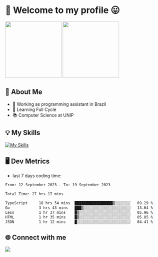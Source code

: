 # 🎉 Welcome to my profile 😛

<div>
  <img height="180em" src="https://github-readme-stats.vercel.app/api?username=VinicciusSantos&show_icons=true&icon_color=fff&include_all_commits=true&count_private=true&bg_color=30,000,000&title_color=fff&text_color=fff"/>
  <img height="180em" src="https://github-readme-stats.vercel.app/api/top-langs/?username=VinicciusSantos&langs_count=8&layout=compact&include_all_commits=true&count_private=true&bg_color=30,000,000&title_color=fff&text_color=fff"/>
</div>

## 📖 About Me
- 🔭 Working as programming assistant in Brazil
- 🌱 Learning Full Cycle
- 📚 Computer Science at UNIP

## 💡 My Skills

[![My Skills](https://skills.thijs.gg/icons?i=angular,react,jest,html,css,sass,bootstrap,ts,js,nodejs,express,git,c,py,postgres,mysql,docker)](https://github.com/VinicciusSantos)

## 🖥️ Dev Metrics

- last 7 days coding time:

<!--START_SECTION:waka-->

```txt
From: 12 September 2023 - To: 19 September 2023

Total Time: 27 hrs 17 mins

TypeScript     18 hrs 54 mins  █████████████████▒░░░░░░░   69.29 %
Go             3 hrs 43 mins   ███▒░░░░░░░░░░░░░░░░░░░░░   13.64 %
Less           1 hr 37 mins    █▒░░░░░░░░░░░░░░░░░░░░░░░   05.96 %
HTML           1 hr 35 mins    █▒░░░░░░░░░░░░░░░░░░░░░░░   05.85 %
JSON           1 hr 12 mins    █░░░░░░░░░░░░░░░░░░░░░░░░   04.41 %
```

<!--END_SECTION:waka-->

## 🌐 Connect with me

<a href="https://www.linkedin.com/in/vinicius-guedes-b817aa223/"><img src="https://img.shields.io/badge/LinkedIn-0077B5?style=for-the-badge&logo=linkedin&logoColor=white"/></a>

